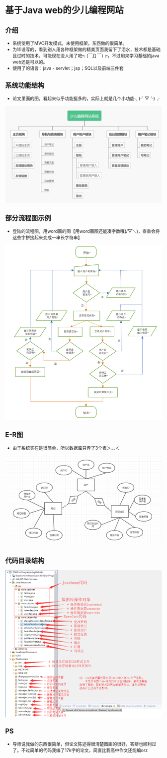 # 基于Java web的少儿编程网站

## 介绍

* 系统使用了MVC开发模式，未使用框架，东西做的很简单。
* 为毕设写的，看到别人用各种框架做的精美页面我留下了泪水，技术都是基础且过时的技术，可能现在没人用了吧┑(￣Д ￣)┍，不过用来学习基础的java web还是可以的。
* 使用了的语言：java - servlet；jsp；SQL以及前端三件套

## 系统功能结构

* 论文里画的图，看起来似乎功能挺多的，实际上就是几个小功能╮(╯▽╰)╭

![structure](structure.png)

## 部分流程图示例

* 登陆的流程图，用word画的图【用word画图还能凑字数哦(/▽＼)，查重会将这些字拼接起来变成一串长字符串】

![flow](flow.png)

## E-R图

* 由于系统实在是很简单，所以数据库只弄了3个表＞︿＜

![E-R](E-R.png)

## 代码目录结构

![dir](dir.png)

## PS

* 导师说我做的东西很简单，但论文陈述得很清楚图画的很好，答辩也顺利过了。不过简单的代码我编了17k字的论文，简直比我高中作文还能编orz